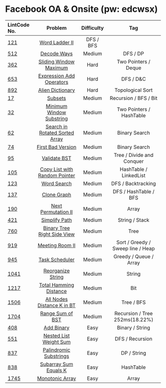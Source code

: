 # Facebook OA & Onsite (pw: edcwsx)

| LintCode No. | Problem | Difficulty | Tag 
| :-------- | :-------: | :---------: | :------:
| [121](https://www.lintcode.com/problem/word-ladder-ii/description?_from=ladder&&fromId=130) | [Word Ladder II](https://github.com/weltond/DataStructure/blob/master/LintCode/Companies/FaceBook/121-Word-Ladder-II.md) | DFS / BFS
| [512](https://www.lintcode.com/problem/decode-ways/description?_from=ladder&&fromId=14) | [Decode Ways](https://github.com/weltond/DataStructure/blob/master/LintCode/Companies/FaceBook/512-Decode-Ways.md) | Medium | DFS / DP
| [362](https://www.lintcode.com/problem/sliding-window-maximum/description?_from=ladder&&fromId=130) | [Sliding Window Maximum](https://github.com/weltond/DataStructure/blob/master/LeetCode/queue/Lc239SlidingWindowMaximum.java) | Hard | Two Pointers / Deque
| [653](https://www.lintcode.com/problem/expression-add-operators/description) | [Expression Add Operators](https://github.com/weltond/DataStructure/blob/master/LeetCode/backtracking/282-Expression-Add-Operators.md) | Hard | DFS / D&C
| [892](https://www.lintcode.com/problem/alien-dictionary/description?_from=ladder&&fromId=130) | [Alien Dictionary](https://github.com/weltond/DataStructure/blob/master/LintCode/Companies/FaceBook/892-Alien-Dictionary.md) | Hard | Topological Sort
| [17](https://www.lintcode.com/problem/subsets/description?_from=ladder&&fromId=130) | [Subsets](https://github.com/weltond/DataStructure/blob/master/LintCode/Companies/FaceBook/17-Subsets.md) | Medium | Recursion / BFS / Bit
| [32](https://www.lintcode.com/problem/minimum-window-substring/description?_from=ladder&&fromId=130) | [Minimum Window Substring](https://github.com/weltond/DataStructure/blob/master/LintCode/Companies/FaceBook/32-Minimum-Window-Substring.md) | Medium | Two Pointers / HashTable
| [62](https://www.lintcode.com/problem/search-in-rotated-sorted-array/description?_from=ladder&&fromId=130) | [Search in Rotated Sorted Array](https://github.com/weltond/DataStructure/blob/master/LintCode/Companies/FaceBook/62-Search-in-Rotated-Sorted-Array.md) | Medium | Binary Search
| [74](https://www.lintcode.com/problem/first-bad-version/description?_from=ladder&&fromId=130) | [First Bad Version]() | Medium | Binary Search
| [95](https://www.lintcode.com/problem/validate-binary-search-tree/description?_from=ladder&&fromId=130) | [Validate BST](https://github.com/weltond/DataStructure/blob/master/LintCode/Companies/FaceBook/95-Validate-Binary-Search-Tree.md) | Medium | Tree / Divide and Conquer
| [105](https://www.lintcode.com/problem/copy-list-with-random-pointer/description?_from=ladder&&fromId=130) | [Copy List with Random Pointer](https://github.com/weltond/DataStructure/blob/master/LintCode/Companies/FaceBook/105-Copy-List-with-Random-Pointer.md) | Medium | HashTable / LinkedList
| [123](https://www.lintcode.com/problem/word-search/description?_from=ladder&&fromId=130) | [Word Search]() | Medium | DFS / Backtracking
| [137](https://www.lintcode.com/problem/clone-graph/description?_from=ladder&&fromId=130) | [Clone Graph]() | Medium | DFS / HashTable / BFS
| [190](https://www.lintcode.com/problem/next-permutation-ii/description) | [Next Permutation II]() | Medium | Array
| [421](https://www.lintcode.com/problem/simplify-path/description?_from=ladder&&fromId=130) | [Simplify Path]() | Medium | String / Stack
| [760]() | [Binary Tree Right Side View]() | Medium | Tree
| [919](https://www.lintcode.com/problem/meeting-rooms-ii/description?_from=ladder&&fromId=130) | [Meeting Room II](https://github.com/weltond/DataStructure/blob/master/LintCode/Companies/FaceBook/919-Meeting-Rooms%20II.md) | Medium | Sort / Greedy / Sweep line / Heap
| [945](https://www.lintcode.com/problem/task-scheduler/description?_from=ladder&&fromId=130) | [Task Scheduler](https://github.com/weltond/DataStructure/blob/master/LeetCode/greedy/621-Task-Scheduler.md) | Medium | Greedy / Queue / Array
| [1041](https://www.lintcode.com/problem/reorganize-string/description?_from=ladder&&fromId=130) | [Reorganize String]() | Medium | String
| [1217](https://www.lintcode.com/problem/total-hamming-distance/description?_from=ladder&&fromId=130) | [Total Hamming Distance]() | Medium | Bit
| [1506](https://www.lintcode.com/problem/all-nodes-distance-k-in-binary-tree/description?_from=ladder&&fromId=130) | [All Nodes Distance K in BT]() | Medium | Tree / BFS
| [1704]() | [Range Sum of BST]() | Medium | Recursion / Tree 252ms(18.22%) 
| [408]() | [Add Binary]() | Easy | Binary / String
| [551](https://www.lintcode.com/problem/nested-list-weight-sum/description?_from=ladder&&fromId=130) | [Nested List Weight Sum](https://github.com/weltond/DataStructure/blob/master/LintCode/Companies/FaceBook/551-Nested-List-Weight-Sum.md) | Easy | DFS / Recursion
| [837](https://www.lintcode.com/problem/palindromic-substrings/description?_from=ladder&&fromId=130) | [Palindromic Substrings](https://github.com/weltond/DataStructure/blob/master/LintCode/Companies/FaceBook/837-Palindromic-Substrings.md) | Easy | DP / String
| [838](https://www.lintcode.com/problem/subarray-sum-equals-k/description?_from=ladder&&fromId=130) | [Subarray Sum Equals K](https://github.com/weltond/DataStructure/blob/master/LintCode/Companies/FaceBook/838-Subarray-Sum-Equals-K.md) | Easy | HashTable
| [1745](https://www.lintcode.com/problem/monotonic-array/description?_from=ladder&&fromId=130) | [Monotonic Array](https://github.com/weltond/DataStructure/blob/master/LintCode/Companies/FaceBook/1745-Monotonic-Array.md) | Easy | Array

